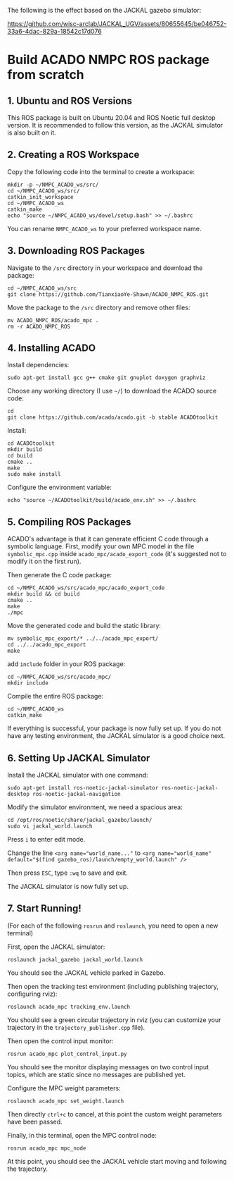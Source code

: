 The following is the effect based on the JACKAL gazebo simulator:

https://github.com/wisc-arclab/JACKAL_UGV/assets/80655645/be046752-33a6-4dac-829a-18542c17d076

# Build ACADO NMPC ROS package from scratch
## 1. Ubuntu and ROS Versions

This ROS package is built on Ubuntu 20.04 and ROS Noetic full desktop version. It is recommended to follow this version, as the JACKAL simulator is also built on it.

## 2. Creating a ROS Workspace

Copy the following code into the terminal to create a workspace:

```
mkdir -p ~/NMPC_ACADO_ws/src/
cd ~/NMPC_ACADO_ws/src/
catkin_init_workspace
cd ~/NMPC_ACADO_ws
catkin_make
echo "source ~/NMPC_ACADO_ws/devel/setup.bash" >> ~/.bashrc
```

You can rename `NMPC_ACADO_ws` to your preferred workspace name.

## 3. Downloading ROS Packages

Navigate to the `/src` directory in your workspace and download the package:

```
cd ~/NMPC_ACADO_ws/src
git clone https://github.com/TianxiaoYe-Shawn/ACADO_NMPC_ROS.git
```


Move the package to the `/src` directory and remove other files:

```
mv ACADO_NMPC_ROS/acado_mpc .
rm -r ACADO_NMPC_ROS
```

## 4. Installing ACADO

Install dependencies:

```
sudo apt-get install gcc g++ cmake git gnuplot doxygen graphviz
```

Choose any working directory (I use `~/`) to download the ACADO source code:

```
cd
git clone https://github.com/acado/acado.git -b stable ACADOtoolkit
```

Install:

```
cd ACADOtoolkit
mkdir build
cd build
cmake ..
make
sudo make install
```

Configure the environment variable:

```
echo "source ~/ACADOtoolkit/build/acado_env.sh" >> ~/.bashrc
```

## 5. Compiling ROS Packages

ACADO's advantage is that it can generate efficient C code through a symbolic language. First, modify your own MPC model in the file `symbolic_mpc.cpp` inside `acado_mpc/acado_export_code` (it's suggested not to modify it on the first run).

Then generate the C code package:

```
cd ~/NMPC_ACADO_ws/src/acado_mpc/acado_export_code
mkdir build && cd build
cmake ..
make
./mpc
```

Move the generated code and build the static library:

```
mv symbolic_mpc_export/* ../../acado_mpc_export/
cd ../../acado_mpc_export
make
```

add `include` folder in your ROS package:
```
cd ~/NMPC_ACADO_ws/src/acado_mpc/
mkdir include
```

Compile the entire ROS package:

```
cd ~/NMPC_ACADO_ws
catkin_make
```

If everything is successful, your package is now fully set up. If you do not have any testing environment, the JACKAL simulator is a good choice next.

## 6. Setting Up JACKAL Simulator

Install the JACKAL simulator with one command:

```
sudo apt-get install ros-noetic-jackal-simulator ros-noetic-jackal-desktop ros-noetic-jackal-navigation
```

Modify the simulator environment, we need a spacious area:

```
cd /opt/ros/noetic/share/jackal_gazebo/launch/
sudo vi jackal_world.launch
```

Press `i` to enter edit mode.

Change the line `<arg name="world_name..."` to `<arg name="world_name" default="$(find gazebo_ros)/launch/empty_world.launch" />`

Then press `ESC`, type `:wq` to save and exit.

The JACKAL simulator is now fully set up.

## 7. Start Running!

(For each of the following `rosrun` and `roslaunch`, you need to open a new terminal)

First, open the JACKAL simulator:

```
roslaunch jackal_gazebo jackal_world.launch
```

You should see the JACKAL vehicle parked in Gazebo.

Then open the tracking test environment (including publishing trajectory, configuring rviz):

```
roslaunch acado_mpc tracking_env.launch
```

You should see a green circular trajectory in rviz (you can customize your trajectory in the `trajectory_publisher.cpp` file).

Then open the control input monitor:

```
rosrun acado_mpc plot_control_input.py
```

You should see the monitor displaying messages on two control input topics, which are static since no messages are published yet.

Configure the MPC weight parameters:

```
roslaunch acado_mpc set_weight.launch
```

Then directly `ctrl+c` to cancel, at this point the custom weight parameters have been passed.

Finally, in this terminal, open the MPC control node:

```
rosrun acado_mpc mpc_node
```

At this point, you should see the JACKAL vehicle start moving and following the trajectory.
